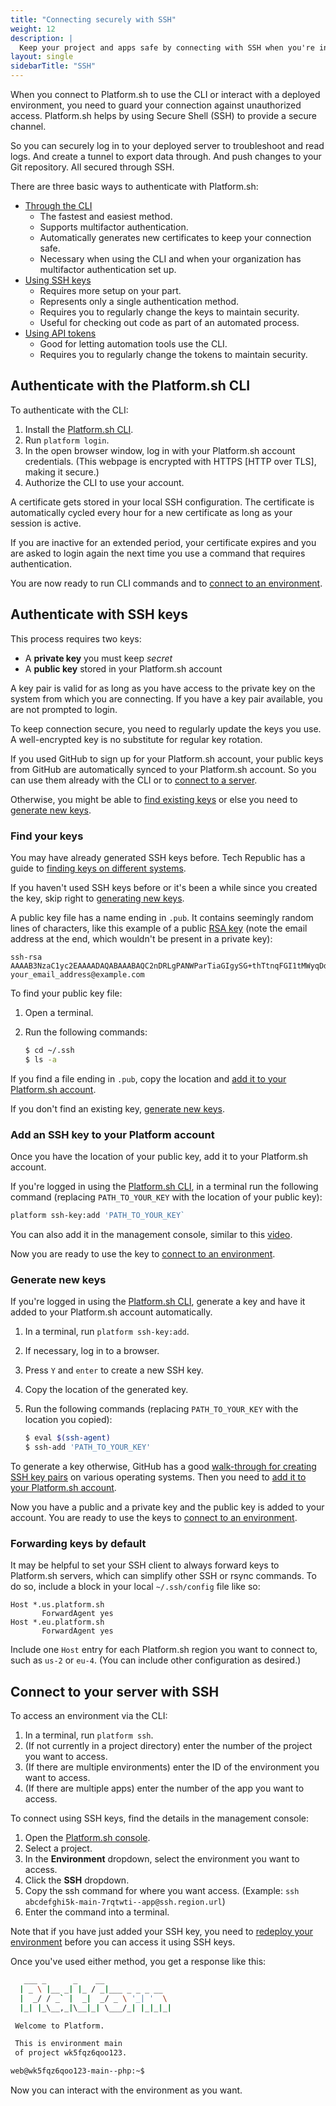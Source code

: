 ```yaml
---
title: "Connecting securely with SSH"
weight: 12
description: |
  Keep your project and apps safe by connecting with SSH when you're interacting with your deployed environments or using the Platform.sh CLI.
layout: single
sidebarTitle: "SSH"
---
```


When you connect to Platform.sh to use the CLI or interact with a deployed environment, you need to guard your connection against unauthorized access. Platform.sh helps by using Secure Shell (SSH) to provide a secure channel.

So you can securely log in to your deployed server to troubleshoot and read logs. And create a tunnel to export data through. And push changes to your Git repository. All secured through SSH.

There are three basic ways to authenticate with Platform.sh:

* [Through the CLI](#authenticate-with-the-platformsh-cli)
  * The fastest and easiest method.
  * Supports multifactor authentication.
  * Automatically generates new certificates to keep your connection safe.
  * Necessary when using the CLI and when your organization has multifactor authentication set up.
* [Using SSH keys](#authenticate-with-SSH-keys)
  * Requires more setup on your part.
  * Represents only a single authentication method.
  * Requires you to regularly change the keys to maintain security.
  * Useful for checking out code as part of an automated process.
* [Using API tokens](/development/cli/api-tokens.md)
  * Good for letting automation tools use the CLI.
  * Requires you to regularly change the tokens to maintain security.

## Authenticate with the Platform.sh CLI

To authenticate with the CLI:

1. Install the [Platform.sh CLI](/development/cli/_index.md).
2. Run `platform login`.
4. In the open browser window, log in with your Platform.sh account credentials. (This webpage is encrypted with HTTPS [HTTP over TLS], making it secure.)
5. Authorize the CLI to use your account.

A certificate gets stored in your local SSH configuration. The certificate is automatically cycled every hour for a new certificate as long as your session is active.

If you are inactive for an extended period, your certificate expires and you are asked to login again the next time you use a command that requires authentication.

You are now ready to run CLI commands and to [connect to an environment](#connect-to-your-server-with-ssh).

## Authenticate with SSH keys

This process requires two keys:

* A **private key** you must keep _secret_
* A **public key** stored in your Platform.sh account

A key pair is valid for as long as you have access to the private key on the system from which you are connecting. If you have a key pair available, you are not prompted to login.

To keep connection secure, you need to regularly update the keys you use. A well-encrypted key is no substitute for regular key rotation.

If you used GitHub to sign up for your Platform.sh account, your public keys from GitHub are automatically synced to your Platform.sh account. So you can use them already with the CLI or to [connect to a server](#connect-to-your-server-with-SSH).

Otherwise, you might be able to [find existing keys](#find-your-keys) or else you need to [generate new keys](#generate-new-keys).

### Find your keys

You may have already generated SSH keys before. Tech Republic has a guide to [finding keys on different systems](https://www.techrepublic.com/article/how-to-view-your-ssh-keys-in-linux-macos-and-windows/).

If you haven't used SSH keys before or it's been a while since you created the key, skip right to [generating new keys](#generate-new-keys).

A public key file has a name ending in `.pub`. It contains seemingly random lines of characters, like this example of a public [RSA key](https://en.wikipedia.org/wiki/RSA_%28cryptosystem%29) (note the email address at the end, which wouldn't be present in a private key):

```text
ssh-rsa AAAAB3NzaC1yc2EAAAADAQABAAABAQC2nDRLgPANWParTiaGIgySG+thTtnqFGI1tMWyqDdfvH+5hL91w2tK9PzaP+NJ5hA/cOyh30YRFb52Y64toU16Ko5K1mLqNFJajjWEI5Y4VukG6betrWfqdQ7XBr/s7nBuDOFQ5+eKbvug4rRSCSo8CsEI1eI0VNQkC9HJWYK28k7KurMdTN7X/Z/4vknM4/Rm2bnMk2idoORQgomeZS1p3GkG8dQs/c0j/b4H7azxnqdcCaR4ahbytX3d49BN0WwE84C+ItsnkCt1g5tVADPrab+Ywsm/FTnGY3cJKKdOAHt7Ls5lfpyyug2hNAFeiZF0MoCekjDZ2GH2xdFc7AX/ your_email_address@example.com
```

To find your public key file:

1. Open a terminal.
2. Run the following commands:

   ```bash
   $ cd ~/.ssh
   $ ls -a
   ```

If you find a file ending in `.pub`, copy the location and [add it to your Platform.sh account](#add-an-ssh-key-to-your-platform-account).

If you don't find an existing key, [generate new keys](#generate-new-keys).

### Add an SSH key to your Platform account

Once you have the location of your public key, add it to your Platform.sh account.

If you're logged in using the [Platform.sh CLI](#authenticate-with-the-platformsh-cli), in a terminal run the following command (replacing `PATH_TO_YOUR_KEY` with the location of your public key):

```bash
platform ssh-key:add 'PATH_TO_YOUR_KEY`
```

You can also add it in the management console, similar to this [video](https://docs.platform.sh/videos/management-console/add-ssh-mc.mp4).

Now you are ready to use the key to [connect to an environment](#connect-to-your-server-with-ssh).

### Generate new keys

If you're logged in using the [Platform.sh CLI](#authenticate-with-the-platformsh-cli), generate a key and have it added to your Platform.sh account automatically.

1. In a terminal, run `platform ssh-key:add`.
1. If necessary, log in to a browser.
1. Press `Y` and `enter` to create a new SSH key.
1. Copy the location of the generated key.
1. Run the following commands (replacing `PATH_TO_YOUR_KEY` with the location you copied):

   ```bash
   $ eval $(ssh-agent)
   $ ssh-add 'PATH_TO_YOUR_KEY'
   ```

To generate a key otherwise, GitHub has a good [walk-through for creating SSH key pairs](https://help.github.com/articles/generating-a-new-ssh-key-and-adding-it-to-the-ssh-agent/) on various operating systems. Then you need to [add it to your Platform.sh account](#add-an-ssh-key-to-your-platform-account).

Now you have a public and a private key and the public key is added to your account. You are ready to use the keys to [connect to an environment](#connect-to-your-server-with-ssh).

### Forwarding keys by default

It may be helpful to set your SSH client to always forward keys to Platform.sh servers, which can simplify other SSH or rsync commands. To do so, include a block in your local `~/.ssh/config` file like so:

```text
Host *.us.platform.sh
       ForwardAgent yes
Host *.eu.platform.sh
       ForwardAgent yes
```

Include one `Host` entry for each Platform.sh region you want to connect to, such as `us-2` or `eu-4`. (You can include other configuration as desired.)

## Connect to your server with SSH

To access an environment via the CLI:

1. In a terminal, run `platform ssh`.
1. (If not currently in a project directory) enter the number of the project you want to access.
1. (If there are multiple environments) enter the ID of the environment you want to access.
1. (If there are multiple apps) enter the number of the app you want to access.

To connect using SSH keys, find the details in the management console:

1. Open the [Platform.sh console](https://console.platform.sh/).
1. Select a project.
1. In the **Environment** dropdown, select the environment you want to access.
1. Click the **SSH** dropdown.
1. Copy the ssh command for where you want access. (Example: `ssh abcdefghi5k-main-7rqtwti--app@ssh.region.url`)
1. Enter the command into a terminal.

Note that if you have just added your SSH key, you need to [redeploy your environment](#redeploy-your-environment) before you can access it using SSH keys. 

Once you've used either method, you get a response like this:

```bash
   ___ _      _    __
  | _ \ |__ _| |_ / _|___ _ _ _ __
  |  _/ / _` |  _|  _/ _ \ '_| '  \
  |_| |_\__,_|\__|_| \___/_| |_|_|_|

 Welcome to Platform.

 This is environment main
 of project wk5fqz6qoo123.

web@wk5fqz6qoo123-main--php:~$
```

Now you can interact with the environment as you want.
